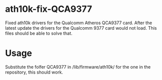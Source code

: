 # ath10k-fix-QCA9377
Fixed ath10k drivers for the Qualcomm Atheros QCA9377 card. After the latest update the drivers for the Qualcomm 9377 card would not load. This files should be able to solve that.

# Usage
Substitute the folfer QCA9377 in /lib/firmware/ath10k/ for the one in the repository, this should work.
